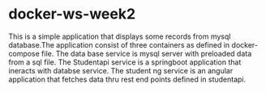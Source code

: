 # docker-ws-week2
This is a simple application that displays some records from mysql database.The application
consist of three containers as defined in docker-compose file. 
The data base service is mysql server with preloaded data from a sql file.
The Studentapi service is a springboot application that ineracts with databse service.
The student ng service is an angular application that fetches data thru rest end points defined in 
studentapi. 
